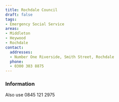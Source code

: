 ```yaml
---
title: Rochdale Council
draft: false
tags:
- Emergency Social Service
areas:
- Middleton
- Heywood
- Rochdale
contact:
  addresses:
  - Number One Riverside, Smith Street, Rochdale
  phone:
  - 0300 303 8875
---
```


### Information
Also use 0845 121 2975

